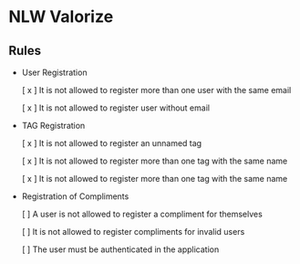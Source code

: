 # NLW Valorize

## Rules

- User Registration

  [ x ] It is not allowed to register more than one user with the same email

  [ x ] It is not allowed to register user without email

- TAG Registration

  [ x ] It is not allowed to register an unnamed tag

  [ x ] It is not allowed to register more than one tag with the same name

  [ x ] It is not allowed to register more than one tag with the same name

- Registration of Compliments

  [ ] A user is not allowed to register a compliment for themselves

  [ ] It is not allowed to register compliments for invalid users

  [ ] The user must be authenticated in the application
